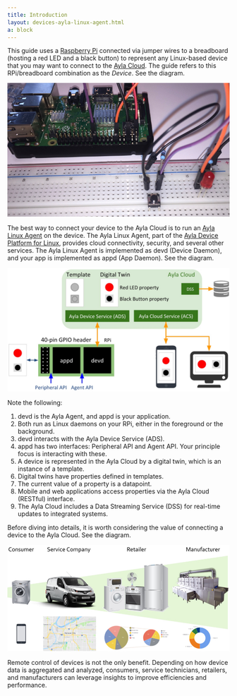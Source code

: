 ```yaml
---
title: Introduction
layout: devices-ayla-linux-agent.html
a: block
---
```


This guide uses a [Raspberry Pi](https://www.raspberrypi.org/) connected via jumper wires to a breadboard (hosting a red LED and a black button) to represent any Linux-based device that you may want to connect to the [Ayla Cloud](/glossary/ayla-cloud). The guide refers to this RPi/breadboard combination as the <i>Device</i>. See the diagram.

<div class="row hspace">
<div class="col-lg-6 col-md-8 col-sm-12">
<img class="img-fluid img-border" src="rpi-button-led-001.jpg">
</div>
</div>

The best way to connect your device to the Ayla Cloud is to run an [Ayla Linux Agent](/glossary/ayla-linux-agent) on the device. The Ayla Linux Agent, part of the [Ayla Device Platform for Linux](/glossary/ayla-device-platform-for-linux), provides cloud connectivity, security, and several other services. The Ayla Linux Agent is implemented as devd (Device Daemon), and your app is implemented as appd (App Daemon). See the diagram.

<div class="row hspace">
<div class="col-lg-7 col-md-9 col-sm-12">
<img class="img-fluid img-border" src="ayla-cloud-rpi.jpg">
</div>
</div>

Note the following:

1. devd is the Ayla Agent, and appd is your application.
1. Both run as Linux daemons on your RPi, either in the foreground or the background.
1. devd interacts with the Ayla Device Service (ADS).
1. appd has two interfaces: Peripheral API and Agent API. Your principle focus is interacting with these.
1. A device is represented in the Ayla Cloud by a digital twin, which is an instance of a template.
1. Digital twins have properties defined in templates.
1. The current value of a property is a datapoint.
1. Mobile and web applications access properties via the Ayla Cloud (RESTful) interface.
1. The Ayla Cloud includes a Data Streaming Service (DSS) for real-time updates to integrated systems.

Before diving into details, it is worth considering the value of connecting a device to the Ayla Cloud. See the diagram.

<div class="row hspace">
<div class="col-lg-7 col-md-9 col-sm-12">
<img class="img-fluid img-border" src="ayla-value.jpg">
</div>
</div>

Remote control of devices is not the only benefit. Depending on how device data is aggregated and analyzed, consumers, service technicians, retailers, and manufacturers can leverage insights to improve efficiencies and performance.
